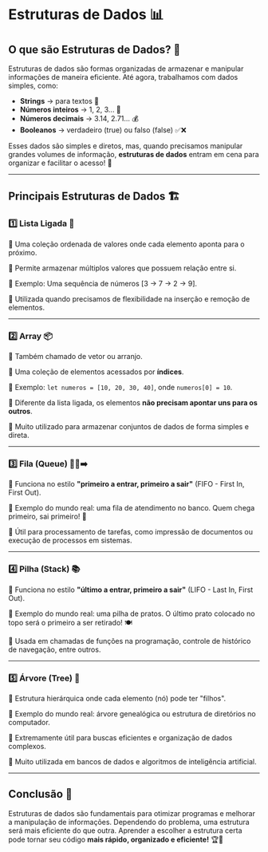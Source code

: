 # Estruturas de Dados 📊

## O que são Estruturas de Dados? 🤔
Estruturas de dados são formas organizadas de armazenar e manipular informações de maneira eficiente. Até agora, trabalhamos com dados simples, como:

- **Strings** → para textos 📜
- **Números inteiros** → 1, 2, 3... 🔢
- **Números decimais** → 3.14, 2.71... 💰
- **Booleanos** → verdadeiro (true) ou falso (false) ✅❌

Esses dados são simples e diretos, mas, quando precisamos manipular grandes volumes de informação, **estruturas de dados** entram em cena para organizar e facilitar o acesso! 🚀

---
## Principais Estruturas de Dados 🏗️

### 1️⃣ Lista Ligada 🔗
📌 Uma coleção ordenada de valores onde cada elemento aponta para o próximo.

📌 Permite armazenar múltiplos valores que possuem relação entre si.

📌 Exemplo: Uma sequência de números [3 → 7 → 2 → 9].

📌 Utilizada quando precisamos de flexibilidade na inserção e remoção de elementos.

---
### 2️⃣ Array 📦
📌 Também chamado de vetor ou arranjo.

📌 Uma coleção de elementos acessados por **índices**.

📌 Exemplo: `let numeros = [10, 20, 30, 40]`, onde `numeros[0] = 10`.

📌 Diferente da lista ligada, os elementos **não precisam apontar uns para os outros**.

📌 Muito utilizado para armazenar conjuntos de dados de forma simples e direta.

---
### 3️⃣ Fila (Queue) 🚶‍♂️➡️
📌 Funciona no estilo **"primeiro a entrar, primeiro a sair"** (FIFO - First In, First Out).

📌 Exemplo do mundo real: uma fila de atendimento no banco. Quem chega primeiro, sai primeiro! 🏦

📌 Útil para processamento de tarefas, como impressão de documentos ou execução de processos em sistemas.

---
### 4️⃣ Pilha (Stack) 📚
📌 Funciona no estilo **"último a entrar, primeiro a sair"** (LIFO - Last In, First Out).

📌 Exemplo do mundo real: uma pilha de pratos. O último prato colocado no topo será o primeiro a ser retirado! 🍽️

📌 Usada em chamadas de funções na programação, controle de histórico de navegação, entre outros.

---
### 5️⃣ Árvore (Tree) 🌳
📌 Estrutura hierárquica onde cada elemento (nó) pode ter "filhos".

📌 Exemplo do mundo real: árvore genealógica ou estrutura de diretórios no computador.

📌 Extremamente útil para buscas eficientes e organização de dados complexos.

📌 Muito utilizada em bancos de dados e algoritmos de inteligência artificial.

---
## Conclusão 🎯
Estruturas de dados são fundamentais para otimizar programas e melhorar a manipulação de informações. Dependendo do problema, uma estrutura será mais eficiente do que outra. Aprender a escolher a estrutura certa pode tornar seu código **mais rápido, organizado e eficiente!** 🏆🚀

